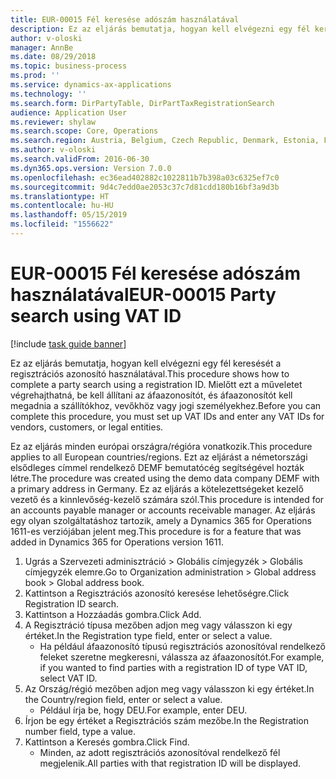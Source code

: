 ```yaml
---
title: EUR-00015 Fél keresése adószám használatával
description: Ez az eljárás bemutatja, hogyan kell elvégezni egy fél keresését a regisztrációs azonosító használatával.
author: v-oloski
manager: AnnBe
ms.date: 08/29/2018
ms.topic: business-process
ms.prod: ''
ms.service: dynamics-ax-applications
ms.technology: ''
ms.search.form: DirPartyTable, DirPartTaxRegistrationSearch
audience: Application User
ms.reviewer: shylaw
ms.search.scope: Core, Operations
ms.search.region: Austria, Belgium, Czech Republic, Denmark, Estonia, Finland, France, Germany, Hungary, Ireland, Italy, Latvia, Lithuania, Netherlands, Poland, Spain, Sweden, United Kingdom
ms.author: v-oloski
ms.search.validFrom: 2016-06-30
ms.dyn365.ops.version: Version 7.0.0
ms.openlocfilehash: ec36ead402882c1022811b7b398a03c6325ef7c0
ms.sourcegitcommit: 9d4c7edd0ae2053c37c7d81cdd180b16bf3a9d3b
ms.translationtype: HT
ms.contentlocale: hu-HU
ms.lasthandoff: 05/15/2019
ms.locfileid: "1556622"
---
```

# <a name="eur-00015-party-search-using-vat-id"></a><span data-ttu-id="00208-103">EUR-00015 Fél keresése adószám használatával</span><span class="sxs-lookup"><span data-stu-id="00208-103">EUR-00015 Party search using VAT ID</span></span>

[!include [task guide banner](../../includes/task-guide-banner.md)]

<span data-ttu-id="00208-104">Ez az eljárás bemutatja, hogyan kell elvégezni egy fél keresését a regisztrációs azonosító használatával.</span><span class="sxs-lookup"><span data-stu-id="00208-104">This procedure shows how to complete a party search using a registration ID.</span></span> <span data-ttu-id="00208-105">Mielőtt ezt a műveletet végrehajthatná, be kell állítani az áfaazonosítót, és áfaazonosítót kell megadnia a szállítókhoz, vevőkhöz vagy jogi személyekhez.</span><span class="sxs-lookup"><span data-stu-id="00208-105">Before you can complete this procedure, you must set up VAT IDs and enter any VAT IDs for vendors, customers, or legal entities.</span></span>

<span data-ttu-id="00208-106">Ez az eljárás minden európai országra/régióra vonatkozik.</span><span class="sxs-lookup"><span data-stu-id="00208-106">This procedure applies to all European countries/regions.</span></span> <span data-ttu-id="00208-107">Ezt az eljárást a németországi elsődleges címmel rendelkező DEMF bemutatócég segítségével hozták létre.</span><span class="sxs-lookup"><span data-stu-id="00208-107">The procedure was created using the demo data company DEMF with a primary address in Germany.</span></span> <span data-ttu-id="00208-108">Ez az eljárás a kötelezettségeket kezelő vezető és a kinnlevőség-kezelő számára szól.</span><span class="sxs-lookup"><span data-stu-id="00208-108">This procedure is intended for an accounts payable manager or accounts receivable manager.</span></span> <span data-ttu-id="00208-109">Az eljárás egy olyan szolgáltatáshoz tartozik, amely a Dynamics 365 for Operations 1611-es verziójában jelent meg.</span><span class="sxs-lookup"><span data-stu-id="00208-109">This procedure is for a feature that was added in Dynamics 365 for Operations version 1611.</span></span>

1. <span data-ttu-id="00208-110">Ugrás a Szervezeti adminisztráció > Globális címjegyzék > Globális címjegyzék elemre.</span><span class="sxs-lookup"><span data-stu-id="00208-110">Go to Organization administration > Global address book > Global address book.</span></span>
2. <span data-ttu-id="00208-111">Kattintson a Regisztrációs azonosító keresése lehetőségre.</span><span class="sxs-lookup"><span data-stu-id="00208-111">Click Registration ID search.</span></span>
3. <span data-ttu-id="00208-112">Kattintson a Hozzáadás gombra.</span><span class="sxs-lookup"><span data-stu-id="00208-112">Click Add.</span></span>
4. <span data-ttu-id="00208-113">A Regisztráció típusa mezőben adjon meg vagy válasszon ki egy értéket.</span><span class="sxs-lookup"><span data-stu-id="00208-113">In the Registration type field, enter or select a value.</span></span>
    * <span data-ttu-id="00208-114">Ha például áfaazonosító típusú regisztrációs azonosítóval rendelkező feleket szeretne megkeresni, válassza az áfaazonosítót.</span><span class="sxs-lookup"><span data-stu-id="00208-114">For example, if you wanted to find parties with a registration ID of type VAT ID, select VAT ID.</span></span>  
5. <span data-ttu-id="00208-115">Az Ország/régió mezőben adjon meg vagy válasszon ki egy értéket.</span><span class="sxs-lookup"><span data-stu-id="00208-115">In the Country/region field, enter or select a value.</span></span>
    * <span data-ttu-id="00208-116">Például írja be, hogy DEU.</span><span class="sxs-lookup"><span data-stu-id="00208-116">For example, enter DEU.</span></span>  
6. <span data-ttu-id="00208-117">Írjon be egy értéket a Regisztrációs szám mezőbe.</span><span class="sxs-lookup"><span data-stu-id="00208-117">In the Registration number field, type a value.</span></span>
7. <span data-ttu-id="00208-118">Kattintson a Keresés gombra.</span><span class="sxs-lookup"><span data-stu-id="00208-118">Click Find.</span></span>
    * <span data-ttu-id="00208-119">Minden, az adott regisztrációs azonosítóval rendelkező fél megjelenik.</span><span class="sxs-lookup"><span data-stu-id="00208-119">All parties with that registration ID will be displayed.</span></span>  


